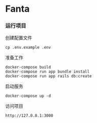 # Fanta


### 运行项目


创建配置文件

	cp .env.example .env
	
准备工作

	docker-compose build
	docker-compose run app bundle install
	docker-compose run app rails db:create
	
启动服务

	docker-compose up -d
	
访问项目

	http://127.0.0.1:3000